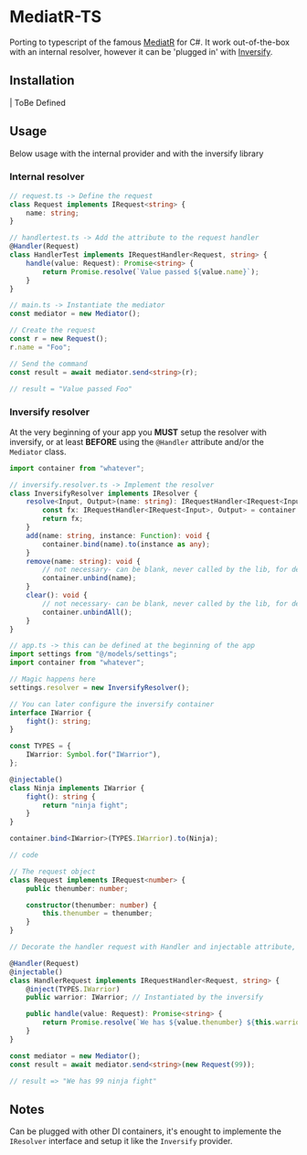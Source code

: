 # MediatR-TS

Porting to typescript of the famous [MediatR](https://github.com/jbogard/MediatR) for C#.
It work out-of-the-box with an internal resolver, however it can be 'plugged in' with [Inversify](https://inversify.io/).

## Installation

| ToBe Defined

## Usage

Below usage with the internal provider and with the inversify library

### Internal resolver

```typescript
// request.ts -> Define the request
class Request implements IRequest<string> {
    name: string;
}

// handlertest.ts -> Add the attribute to the request handler
@Handler(Request)
class HandlerTest implements IRequestHandler<Request, string> {
    handle(value: Request): Promise<string> {
        return Promise.resolve(`Value passed ${value.name}`);
    }
}

// main.ts -> Instantiate the mediator 
const mediator = new Mediator();

// Create the request
const r = new Request();
r.name = "Foo";

// Send the command
const result = await mediator.send<string>(r);

// result = "Value passed Foo"
```

### Inversify resolver

At the very beginning of your app you **MUST** setup the resolver with inversify, or at least **BEFORE** using the `@Handler` attribute and/or the `Mediator` class.

```typescript
import container from "whatever";

// inversify.resolver.ts -> Implement the resolver
class InversifyResolver implements IResolver {
    resolve<Input, Output>(name: string): IRequestHandler<IRequest<Input>, Output> {
        const fx: IRequestHandler<IRequest<Input>, Output> = container.get(name);
        return fx;
    }
    add(name: string, instance: Function): void {
        container.bind(name).to(instance as any);
    }
    remove(name: string): void {
        // not necessary- can be blank, never called by the lib, for debugging / testing only
        container.unbind(name);
    }
    clear(): void {
        // not necessary- can be blank, never called by the lib, for debugging / testing only
        container.unbindAll();
    }
}

// app.ts -> this can be defined at the beginning of the app
import settings from "@/models/settings";
import container from "whatever";

// Magic happens here
settings.resolver = new InversifyResolver();

// You can later configure the inversify container
interface IWarrior {
    fight(): string;
}

const TYPES = {
    IWarrior: Symbol.for("IWarrior"),
};

@injectable()
class Ninja implements IWarrior {
    fight(): string {
        return "ninja fight";
    }
}

container.bind<IWarrior>(TYPES.IWarrior).to(Ninja);

// code

// The request object
class Request implements IRequest<number> {
    public thenumber: number;

    constructor(thenumber: number) {
        this.thenumber = thenumber;
    }
}

// Decorate the handler request with Handler and injectable attribute, notice the warrior property

@Handler(Request)
@injectable()
class HandlerRequest implements IRequestHandler<Request, string> {
    @inject(TYPES.IWarrior)
    public warrior: IWarrior; // Instantiated by the inversify

    public handle(value: Request): Promise<string> {
        return Promise.resolve(`We has ${value.thenumber} ${this.warrior.fight()}`);
    }
}

const mediator = new Mediator();
const result = await mediator.send<string>(new Request(99));

// result => "We has 99 ninja fight"
```

## Notes

Can be plugged with other DI containers, it's enought to implemente the `IResolver` interface and setup it like the `Inversify` provider.
